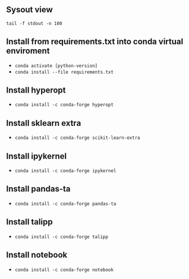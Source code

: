 ## Sysout view

`tail -f stdout -n 100`

## Install from requirements.txt into conda virtual enviroment

- `conda activate [python-version]`
- `conda install --file requirements.txt`

## Install hyperopt

- `conda install -c conda-forge hyperopt`

## Install sklearn extra

- `conda install -c conda-forge scikit-learn-extra`

## Install ipykernel

- `conda install -c conda-forge ipykernel`

## Install pandas-ta

- `conda install -c conda-forge pandas-ta`

## Install talipp

- `conda install -c conda-forge talipp`

## Install notebook

- `conda install -c conda-forge notebook`
